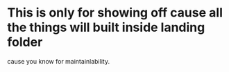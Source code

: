 # This is only for showing off cause all the things will built inside landing folder
cause you know for maintainlability.